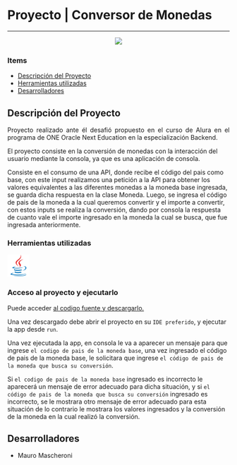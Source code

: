# Proyecto | Conversor de Monedas

---

<p align="center">
   <img src="https://img.shields.io/static/v1?label=STATUS&message=FINALIZADO&color=GREEN&style=plastic"/>
</p>

### Items

- [Descripción del Proyecto](#descripcion-del-proyecto)
- [Herramientas utilizadas](#herramientas-utilizadas)
- [Desarrolladores](#desarrolladores)

## Descripción del Proyecto

<p align="justify">
 Proyecto realizado ante él desafió propuesto en el curso de Alura en el programa de ONE Oracle Next Education en la especialización Backend.

El proyecto consiste en la conversión de monedas con la interacción del usuario mediante la consola, ya que es una aplicación de consola.

Consiste en el consumo de una API, donde recibe el código del pais como base, con este input realizamos una petición a la API para obtener los valores equivalentes a las diferentes monedas a la moneda base ingresada, se guarda dicha respuesta en la clase Moneda.
Luego, se ingresa el código de pais de la moneda a la cual queremos convertir y el importe a convertir, con estos inputs se realiza la conversión, dando por consola la respuesta de cuanto vale el importe ingresado en la moneda la cual se busca, que fue ingresada anteriormente.
</p>

### Herramientas utilizadas

<a href="https://www.java.com" target="_blank"> <img src="https://raw.githubusercontent.com/devicons/devicon/master/icons/java/java-original.svg" alt="java" width="50" height="50"/> </a>

### Acceso al proyecto y ejecutarlo

Puede acceder [al codigo fuente y descargarlo.](https://github.com/mmascheroni/jv-conversor-de-monedas)

Una vez descargado debe abrir el proyecto en su `IDE preferido`, y ejecutar la app desde `run`.

Una vez ejecutada la app, en consola le va a aparecer un mensaje para que ingrese `el codigo de pais de la moneda base`, una vez ingresado el código de pais de la moneda base, le solicitara que ingrese `el código de pais de la moneda que busca su conversión`.

Si `el codigo de pais de la moneda base` ingresado es incorrecto le aparecerá un mensaje de error adecuado para dicha situación, y si `el código de pais de la moneda que busca su conversión` ingresado es incorrecto, se le mostrara otro mensaje de error adecuado para esta situación de lo contrario le mostrara los valores ingresados y la conversión de la moneda en la cual realizó la conversión.

## Desarrolladores

- Mauro Mascheroni
